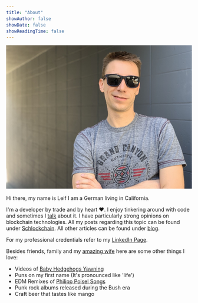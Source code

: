 ```yaml
---
title: "About"
showAuthor: false
showDate: false
showReadingTime: false
---
```


![Leif Gensert](james_coffee_landscape.jpg)

Hi there, my name is Leif I am a German living in California.

I'm a developer by trade and by heart :heart:. I enjoy tinkering around with code and sometimes I [talk](https://speakerdeck.com/leifg) about it. I have particularly strong opinions on blockchain technologies. All my posts regarding this topic can be found under [Schlockchain](/schlockchain). All other articles can be found under [blog](/blog).

For my professional credentials refer to my [LinkedIn Page](http://linkedin.com/in/lgensert/).

Besides friends, family and my [amazing wife](https://www.linkedin.com/in/louisemeylan/) here are some other things I love:

- Videos of [Baby Hedgehogs Yawning](https://www.youtube.com/watch?v=FKBYWI3vqDA)
- Puns on my first name (It's pronounced like 'life')
- EDM Remixes of [Philipp Poisel Songs](https://soundcloud.com/jeanmuzikaofficial/philipp-poisel-wie-soll-ein-mensch-das-ertragen-jeanmuzika-edit)
- Punk rock albums released during the Bush era
- Craft beer that tastes like mango

